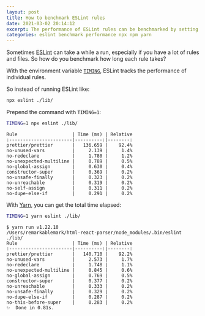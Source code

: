 ```yaml
---
layout: post
title: How to benchmark ESLint rules
date: 2021-03-02 20:14:12
excerpt: The performance of ESLint rules can be benchmarked by setting the environment variable TIMING=1.
categories: eslint benchmark performance npx npm yarn
---
```


Sometimes [ESLint](https://eslint.org/) can take a while a run, especially if you have a lot of rules and files. So how do you benchmark how long each rule takes?

With the environment variable [`TIMING`](https://eslint.org/docs/latest/developer-guide/working-with-rules#per-rule-performance), ESLint tracks the performance of individual rules.

So instead of running ESLint like:

```sh
npx eslint ./lib/
```

Prepend the command with `TIMING=1`:

```sh
TIMING=1 npx eslint ./lib/
```

```
Rule                    | Time (ms) | Relative
:-----------------------|----------:|--------:
prettier/prettier       |   136.659 |    92.4%
no-unused-vars          |     2.139 |     1.4%
no-redeclare            |     1.780 |     1.2%
no-unexpected-multiline |     0.789 |     0.5%
no-global-assign        |     0.630 |     0.4%
constructor-super       |     0.369 |     0.2%
no-unsafe-finally       |     0.323 |     0.2%
no-unreachable          |     0.319 |     0.2%
no-self-assign          |     0.311 |     0.2%
no-dupe-else-if         |     0.291 |     0.2%
```

With [Yarn](https://yarnpkg.com/), you can get the total time elapsed:

```sh
TIMING=1 yarn eslint ./lib/
```

```
$ yarn run v1.22.10
/Users/remarkablemark/html-react-parser/node_modules/.bin/eslint ./lib/
Rule                    | Time (ms) | Relative
:-----------------------|----------:|--------:
prettier/prettier       |   140.710 |    92.2%
no-unused-vars          |     2.573 |     1.7%
no-redeclare            |     1.748 |     1.1%
no-unexpected-multiline |     0.845 |     0.6%
no-global-assign        |     0.769 |     0.5%
constructor-super       |     0.377 |     0.2%
no-unreachable          |     0.333 |     0.2%
no-unsafe-finally       |     0.329 |     0.2%
no-dupe-else-if         |     0.287 |     0.2%
no-this-before-super    |     0.283 |     0.2%
✨  Done in 0.81s.
```
